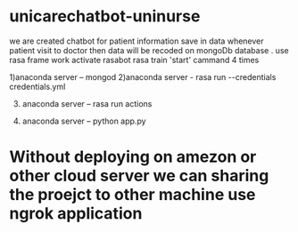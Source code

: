 # unicarechatbot-uninurse
we are created chatbot for patient information save in data whenever patient visit to doctor then data will be recoded on mongoDb database
.
use rasa frame work 
activate rasabot
rasa train
'start' cammand 4 times 

1)anaconda server – mongod
2)anaconda  server - rasa run --credentials credentials.yml

3) anaconda server – rasa run actions

4) anaconda server – python app.py

# Without deploying on amezon or other cloud server we can sharing the proejct to other machine use ngrok application
